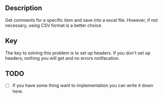 ## Description
Get comments for a specific item and save into a excel file. However, if not necessary, using CSV format is a better choice.

## Key
The key to solving this problem is to set up headers. If you don't set up headers, nothing you will get and no errors notifacation.

## TODO
*[ ] If you have some thing want to implementation you can write it down here.
